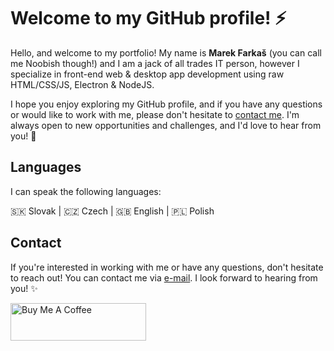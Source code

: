 # Welcome to my GitHub profile! ⚡

Hello, and welcome to my portfolio! My name is **Marek Farkaš** (you can call me Noobish though!) and I am a jack of all trades IT person, however I specialize in front-end web & desktop app development using raw HTML/CSS/JS, Electron & NodeJS.

I hope you enjoy exploring my GitHub profile, and if you have any questions or would like to work with me, please don't hesitate to [contact me](#contact). I'm always open to new opportunities and challenges, and I'd love to hear from you! 🤗

## Languages

I can speak the following languages:

🇸🇰 Slovak | 🇨🇿 Czech | 🇬🇧 English | 🇵🇱 Polish

## Contact

If you're interested in working with me or have any questions, don't hesitate to reach out! You can contact me via [e-mail](mailto:noobish@noobish.eu). I look forward to hearing from you! ✨

<a href="https://www.buymeacoffee.com/noobish" target="_blank"><img src="https://cdn.buymeacoffee.com/buttons/v2/default-blue.png" alt="Buy Me A Coffee" style="height: 60px !important;width: 217px !important;" ></a>

<!--
**NoobishSVK/NoobishSVK** is a ✨ _special_  ✨ repository because its `README.md` (this file) appears on your GitHub profile.

Here are some ideas to get you started:

- 🔭 I’m currently working on ...
- 🌱 I’m currently learning ...
- 👯 I’m looking to collaborate on ...
- 🤔 I’m looking for help with ...
- 💬 Ask me about ...
- 📫 How to reach me: ...
- 😄 Pronouns: ...
- ⚡ Fun fact: ...
-->
